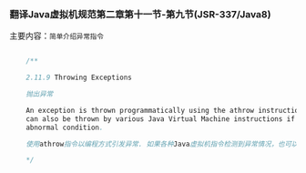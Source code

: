 ### 翻译Java虚拟机规范第二章第十一节-第九节(JSR-337/Java8)

主要内容：`简单介绍异常指令`

```java

    /**

    2.11.9 Throwing Exceptions

    抛出异常

    An exception is thrown programmatically using the athrow instruction. Exceptions
    can also be thrown by various Java Virtual Machine instructions if they detect an
    abnormal condition.

    使用athrow指令以编程方式引发异常. 如果各种Java虚拟机指令检测到异常情况，也可以引发异常.

    */



```